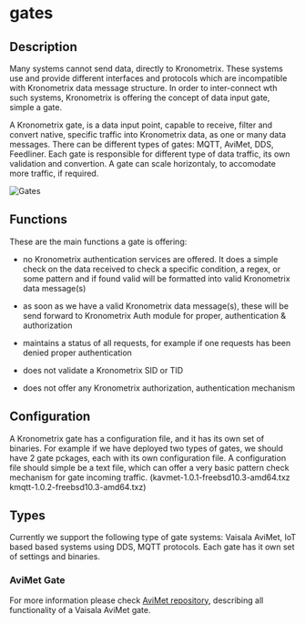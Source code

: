 # gates

## Description

Many systems cannot send data, directly to Kronometrix. These systems use and provide different interfaces and protocols which are incompatible with Kronometrix data message structure. In order to inter-connect wth such systems, Kronometrix is offering the concept of data input gate, simple a gate.

A Kronometrix gate, is a data input point, capable to receive, filter and convert native, specific traffic into Kronometrix data, as one or many data messages. There can be different types of gates: MQTT, AviMet, DDS, Feedliner. Each gate is responsible for different type of data traffic, its own validation and convertion. A gate can scale horizontaly, to accomodate more traffic, if required.

![Gates](http://www.kronometrix.org/kgte.svg)


## Functions

These are the main functions a gate is offering:

 * no Kronometrix authentication services are offered. It does a simple check on the data received to check a specific condition, a regex, or some pattern and if found valid will be formatted into valid Kronometrix data message(s)
 
 * as soon as we have a valid Kronometrix data message(s), these will be send forward to Kronometrix Auth module for proper, authentication & authorization
 
 * maintains a status of all requests, for example if one requests has been denied proper authentication

 * does not validate a Kronometrix SID or TID

 * does not offer any Kronometrix authorization, authentication mechanism
 

## Configuration

A Kronometrix gate has a configuration file, and it has its own set of binaries. For example if we have deployed two types of gates, we should have 2 gate pckages, each with its own configuration file. A configuration file should simple be a text file, which can offer a very basic pattern check mechanism for gate incoming traffic. (kavmet-1.0.1-freebsd10.3-amd64.txz kmqtt-1.0.2-freebsd10.3-amd64.txz)


## Types

Currently we support the following type of gate systems: Vaisala AviMet, IoT based based systems using DDS, MQTT protocols. Each gate has it own set of settings and binaries.

### AviMet Gate

For more information please check [AviMet repository](https://github.com/kronometrix/avimet), describing all functionality of a Vaisala AviMet gate.
